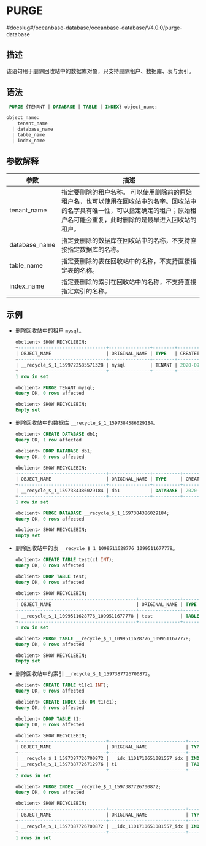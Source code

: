 PURGE 
==========================
#docslug#/oceanbase-database/oceanbase-database/V4.0.0/purge-database


描述 
-----------------------

该语句用于删除回收站中的数据库对象，只支持删除租户、数据库、表与索引。

语法 
-----------------------

```sql
 PURGE {TENANT | DATABASE | TABLE | INDEX} object_name;

object_name:
    tenant_name
  | database_name
  | table_name
  | index_name
```



参数解释 
-------------------------



|    **参数**     |                                                   **描述**                                                    |
|---------------|-------------------------------------------------------------------------------------------------------------|
| tenant_name   | 指定要删除的租户名称。 可以使用删除前的原始租户名，也可以使用在回收站中的名字。回收站中的名字具有唯一性，可以指定确定的租户；原始租户名可能会重复，此时删除的是最早进入回收站的租户。 |
| database_name | 指定要删除的数据库在回收站中的名称，不支持直接指定数据库的名称。                                                                            |
| table_name    | 指定要删除的表在回收站中的名称，不支持直接指定表的名称。                                                                                |
| index_name    | 指定要删除的索引在回收站中的名称，不支持直接指定索引的名称。                                                                              |



示例 
-----------------------

* 删除回收站中的租户 `mysql`。

  ```sql
  obclient> SHOW RECYCLEBIN;
  +--------------------------------+---------------+--------+----------------------------+
  | OBJECT_NAME                    | ORIGINAL_NAME | TYPE   | CREATETIME                 |
  +--------------------------------+---------------+--------+----------------------------+
  | __recycle_$_1_1599722585571328 | mysql         | TENANT | 2020-09-10 15:36:54.712101 |
  +--------------------------------+---------------+--------+----------------------------+
  1 row in set
  
  obclient> PURGE TENANT mysql;
  Query OK, 0 rows affected
  
  obclient> SHOW RECYCLEBIN;
  Empty set
  ```

  

* 删除回收站中的数据库 `__recycle_$_1_1597384386029184`。

  ```sql
  obclient> CREATE DATABASE db1;
  Query OK, 1 row affected
  
  obclient> DROP DATABASE db1;
  Query OK, 0 rows affected
  
  obclient> SHOW RECYCLEBIN;
  +--------------------------------+---------------+----------+----------------------------+
  | OBJECT_NAME                    | ORIGINAL_NAME | TYPE     | CREATETIME                 |
  +--------------------------------+---------------+----------+----------------------------+
  | __recycle_$_1_1597384386029184 | db1           | DATABASE | 2020-08-14 13:53:06.029367 |
  +--------------------------------+---------------+----------+----------------------------+
  1 row in set
  
  obclient> PURGE DATABASE __recycle_$_1_1597384386029184;
  Query OK, 0 rows affected
  
  obclient> SHOW RECYCLEBIN;
  Empty set
  ```

  

* 删除回收站中的表 `__recycle_$_1_1099511628776_1099511677778`。

  ```sql
  obclient> CREATE TABLE test(c1 INT);
  Query OK, 0 rows affected
  
  obclient> DROP TABLE test;
  Query OK, 0 rows affected
  
  obclient> SHOW RECYCLEBIN;
  +-------------------------------------------+---------------+-------+----------------------------+
  | OBJECT_NAME                               | ORIGINAL_NAME | TYPE  | CREATETIME                 |
  +-------------------------------------------+---------------+-------+----------------------------+
  | __recycle_$_1_1099511628776_1099511677778 | test          | TABLE | 2017-10-20 17:40:22.304025 |
  +-------------------------------------------+---------------+-------+----------------------------+
  1 row in set
  
  obclient> PURGE TABLE __recycle_$_1_1099511628776_1099511677778;
  Query OK, 0 rows affected
  
  obclient> SHOW RECYCLEBIN;
  Empty set
  ```

  

* 删除回收站中的索引 `__recycle_$_1_1597387726700872`。

  ```sql
  obclient> CREATE TABLE t1(c1 INT);
  Query OK, 0 rows affected
  
  obclient> CREATE INDEX idx ON t1(c1);
  Query OK, 0 rows affected
  
  obclient> DROP TABLE t1;
  Query OK, 0 rows affected
  
  obclient> SHOW RECYCLEBIN;
  +--------------------------------+----------------------------+-------+----------------------------+
  | OBJECT_NAME                    | ORIGINAL_NAME              | TYPE  | CREATETIME                 |
  +--------------------------------+----------------------------+-------+----------------------------+
  | __recycle_$_1_1597387726700872 | __idx_1101710651081557_idx | INDEX | 2020-08-14 14:48:46.699145 |
  | __recycle_$_1_1597387726712976 | t1                         | TABLE | 2020-08-14 14:48:46.712643 |
  +--------------------------------+----------------------------+-------+----------------------------+
  2 rows in set
  
  obclient> PURGE INDEX __recycle_$_1_1597387726700872;
  Query OK, 0 rows affected
  
  obclient> SHOW RECYCLEBIN;
  +--------------------------------+----------------------------+-------+----------------------------+
  | OBJECT_NAME                    | ORIGINAL_NAME              | TYPE  | CREATETIME                 |
  +--------------------------------+----------------------------+-------+----------------------------+
  | __recycle_$_1_1597387726700872 | __idx_1101710651081557_idx | INDEX | 2020-08-14 14:48:46.699145 |
  +--------------------------------+----------------------------+-------+----------------------------+
  1 rows in set
  ```

  



